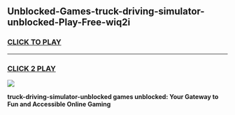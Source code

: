 
## Unblocked-Games-truck-driving-simulator-unblocked-Play-Free-wiq2i
<h3>
<a href="https://premium76.site?title=truck-driving-simulator-unblocked&ref=10A">CLICK TO PLAY</a></h3>
<hr>

<h3>
<a href="https://premium76.site?title=truck-driving-simulator-unblocked&ref=10A">CLICK 2 PLAY</a>
  
</h3>

<a href="https://premium76.site?title=truck-driving-simulator-unblocked&ref=10A"><img src="https://clearcache.store/games.png"></a>


**truck-driving-simulator-unblocked games unblocked: Your Gateway to Fun and Accessible Online Gaming**

